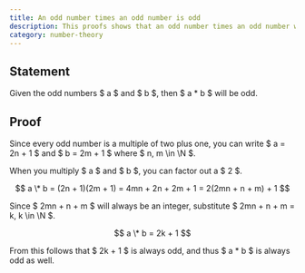 ```yaml
---
title: An odd number times an odd number is odd
description: This proofs shows that an odd number times an odd number will always be odd.
category: number-theory
---
```


## Statement

Given the odd numbers $ a $ and $ b $, then $ a \* b $ will be odd.

## Proof

Since every odd number is a multiple of two plus one, you can write $ a = 2n + 1 $ and $ b = 2m + 1 $ where $ n, m \in \N $.

When you multiply $ a $ and $ b $, you can factor out a $ 2 $.

$$ a \* b = (2n + 1)(2m + 1) = 4mn + 2n + 2m + 1 = 2(2mn + n + m) + 1 $$

Since $ 2mn + n + m $ will always be an integer, substitute $ 2mn + n + m = k, k \in \N $.

$$ a \* b = 2k + 1 $$

From this follows that $ 2k + 1 $ is always odd, and thus $ a \* b $ is always odd as well.
